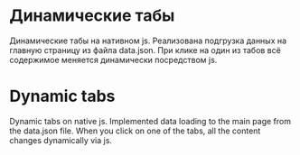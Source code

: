 # Динамические табы
Динамические табы на нативном js. Реализована подгрузка данных на главную страницу из файла data.json. При клике на один из табов всё содержимое меняется динамически посредством js.

# Dynamic tabs
Dynamic tabs on native js. Implemented data loading to the main page from the data.json file. When you click on one of the tabs, all the content changes dynamically via js.
